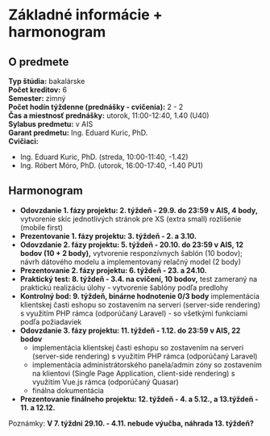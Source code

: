 # Základné informácie + harmonogram

## O predmete

**Typ štúdia:** bakalárske  
**Počet kreditov:** 6  
**Semester:** zimný  
**Počet hodín týždenne (prednášky - cvičenia):** 2 - 2   
**Čas a miestnosť prednášky:**  utorok, 11:00-12:40, 1.40 (U40)   
**Sylabus predmetu:** v AIS  
**Garant predmetu:** Ing. Eduard Kuric, PhD.  
**Cvičiaci:**
* Ing. Eduard Kuric, PhD. (streda, 10:00-11:40, -1.42)
* Ing. Róbert Móro, PhD. (utorok, 16:00-17:40, -1.40 PU1)  


## Harmonogram 

* **Odovzdanie 1. fázy projektu: 2. týždeň - 29.9. do 23:59 v AIS, 4 body,** vytvorenie skíc jednotlivých stránok pre XS (extra small) rozlíšenie (mobile first)
* **Prezentovanie 1. fázy projektu: 3. týždeň - 2. a 3.10.**
* **Odovzdanie 2. fázy projektu: 5. týždeň - 20.10. do 23:59 v AIS, 12 bodov (10 + 2 body),** vytvorenie responzívnych šablón (10 bodov); návrh dátového modelu a implementovaný relačný model (2 body) 
* **Prezentovanie 2. fázy projektu: 6. týždeň - 23. a 24.10.**
* **Praktický test: 8. týždeň - 3.4. na cvičení, 10 bodov,** test zameraný na praktickú realizáciu úlohy - vytvorenie šablóny podľa predlohy
* **Kontrolný bod: 9. týždeň, binárne hodnotenie 0/3 body**  implementácia klientskej časti eshopu so zostavením na serveri (server-side rendering) s využitím PHP rámca (odporúčaný Laravel) - so všetkými funkciami podľa požiadaviek 
* **Odovzdanie 3. fázy projektu: 11. týždeň - 1.12. do 23:59 v AIS, 22 bodov** 
  * implementácia klientskej časti eshopu so zostavením na serveri (server-side rendering) s využitím PHP rámca (odporúčaný Laravel)
  * implementácia administrátorského panela/admin zóny so zostavením na klientovi (Single Page Application, client-side rendering) s využitím Vue.js rámca (odporúčaný Quasar)
  * finálna dokumentácia
* **Prezentovanie finálneho projektu: 12. týždeň - 4. a 5.12., a 13.týždeň - 11. a 12.12.**

Poznámky: **V 7. týždni 29.10. - 4.11. nebude výučba, náhrada 13. týždeň?**
 
